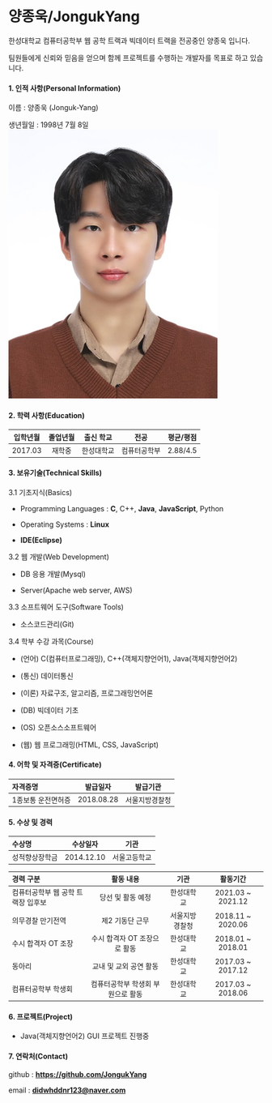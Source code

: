 # 양종욱/JongukYang

한성대학교 컴퓨터공학부 웹 공학 트랙과 빅데이터 트랙을 전공중인 양종욱 입니다.

팀원들에게 신뢰와 믿음을 얻으며 함께 프로젝트를 수행하는 개발자를 목표로 하고 있습니다.



#### 1. 인적 사항(Personal Information)

이름 : 양종욱 (Jonguk-Yang)

생년월일 : 1998년 7월 8일
![jonguk](me.jpg)


#### 2. 학력 사항(Education)

| 입학년월 | 졸업년월 | 출신 학교  |     전공     | 평균/평점 |
| :------: | :------: | :--------: | :----------: | :-------: |
| 2017.03  |  재학중  | 한성대학교 | 컴퓨터공학부 | 2.88/4.5  |



#### 3. 보유기술(Technical Skills)

3.1 기초지식(Basics)

- Programming Languages : **C**, C++, **Java**, **JavaScript**, Python

- Operating Systems : **Linux**

- **IDE(Eclipse)**

3.2 웹 개발(Web Development)

- DB 응용 개발(Mysql)

- Server(Apache web server, AWS)

3.3 소프트웨어 도구(Software Tools)

- 소스코드관리(Git)

3.4 학부 수강 과목(Course)

- (언어) C(컴퓨터프로그래밍), C++(객체지향언어1), Java(객체지향언어2)

- (통신) 데이터통신

- (이론) 자료구조, 알고리즘, 프로그래밍언어론

- (DB) 빅데이터 기초

- (OS) 오픈소스소프트웨어

- (웹) 웹 프로그래밍(HTML, CSS, JavaScript)



#### 4. 어학 및 자격증(Certificate)

| 자격증명           |  발급일자  |    발급기관    |
| :----------------- | :--------: | :------------: |
| 1종보통 운전면허증 | 2018.08.28 | 서울지방경찰청 |



#### 5. 수상 및 경력

| 수상명         |  수상일자  |     기관     |
| :------------- | :--------: | :----------: |
| 성적향상장학금 | 2014.12.10 | 서울고등학교 |

| 경력 구분                          |             활동 내용             |      기관      |     활동기간      |
| :--------------------------------- | :-------------------------------: | :------------: | :---------------: |
| 컴퓨터공학부 웹 공학 트랙장 입후보 |         당선 및 활동 예정         |   한성대학교   | 2021.03 ~ 2021.12 |
| 의무경찰 만기전역                  |          제2 기동단 근무          | 서울지방경찰청 | 2018.11 ~ 2020.06 |
| 수시 합격자 OT 조장                |   수시 합격자 OT 조장으로 활동    |   한성대학교   | 2018.01 ~ 2018.01 |
| 동아리                             |      교내 및 교외 공연 활동       |   한성대학교   | 2017.03 ~ 2017.12 |
| 컴퓨터공학부 학생회                | 컴퓨터공학부 학생회 부원으로 활동 |   한성대학교   | 2017.03 ~ 2018.06 |



#### 6. 프로젝트(Project)

- Java(객체지향언어2) GUI 프로젝트 진행중



#### 7. 연락처(Contact)

github : **https://github.com/JongukYang**

email : **didwhddnr123@naver.com**
